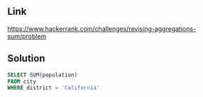 ## Link

https://www.hackerrank.com/challenges/revising-aggregations-sum/problem

## Solution

```sql
SELECT SUM(population)
FROM city
WHERE district = 'California'
```